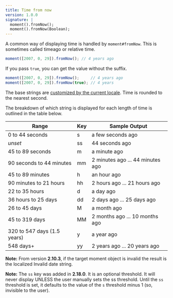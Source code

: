 ```yaml
---
title: Time from now
version: 1.0.0
signature: |
  moment().fromNow();
  moment().fromNow(Boolean);
---
```



A common way of displaying time is handled by `moment#fromNow`. This is sometimes called timeago or relative time.

```javascript
moment([2007, 0, 29]).fromNow(); // 4 years ago
```

If you pass `true`, you can get the value without the suffix.

```javascript
moment([2007, 0, 29]).fromNow();     // 4 years ago
moment([2007, 0, 29]).fromNow(true); // 4 years
```

The base strings are [customized by the current locale](#/customization/relative-time/). Time is rounded to the nearest second.

The breakdown of which string is displayed for each length of time is outlined in the table below.

<table class="table table-striped table-bordered">
  <thead>
    <tr>
      <th>Range</th>
      <th>Key</th>
      <th>Sample Output</th>
    </tr>
  </thead>
  <tbody>
    <tr>
      <td>0 to 44 seconds</td>
      <td>s</td>
      <td>a few seconds ago</td>
    </tr>
    <tr>
      <td><i>unset</i></td>
      <td>ss</td>
      <td>44 seconds ago</td>
    </tr>
    <tr>
      <td>45 to 89 seconds</td>
      <td>m</td>
      <td>a minute ago</td>
    </tr>
    <tr>
      <td>90 seconds to 44 minutes</td>
      <td>mm</td>
      <td>2 minutes ago ... 44 minutes ago</td>
    </tr>
    <tr>
      <td>45 to 89 minutes</td>
      <td>h</td>
      <td>an hour ago</td>
    </tr>
    <tr>
      <td>90 minutes to 21 hours </td>
      <td>hh</td>
      <td>2 hours ago ... 21 hours ago</td>
    </tr>
    <tr>
      <td>22 to 35 hours</td>
      <td>d</td>
      <td>a day ago</td>
    </tr>
    <tr>
      <td>36 hours to 25 days</td>
      <td>dd</td>
      <td>2 days ago ... 25 days ago</td>
    </tr>
    <tr>
      <td>26 to 45 days</td>
      <td>M</td>
      <td>a month ago</td>
    </tr>
    <tr>
      <td>45 to 319 days</td>
      <td>MM</td>
      <td>2 months ago ... 10 months ago</td>
    </tr>
    <tr>
      <td>320 to 547 days (1.5 years)</td>
      <td>y</td>
      <td>a year ago</td>
    </tr>
    <tr>
      <td>548 days+</td>
      <td>yy</td>
      <td>2 years ago ... 20 years ago</td>
    </tr>
  </tbody>
</table>

**Note:** From version **2.10.3**, if the target moment object is invalid the result is the localized Invalid date string.

**Note:** The `ss` key was added in **2.18.0**. It is an optional threshold. It will never display UNLESS the user manually sets the ss threshold. Until the `ss` threshold is set, it defaults to the value of the `s` threshold minus 1 (so, invisible to the user).


